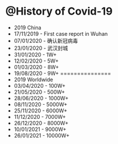 @History of Covid-19
===============
- 2019 China
- 17/11/2019 - First case report in Wuhan
- 07/01/2020 - 确认新冠病毒
- 23/01/2020 - 武汉封城
- 31/01/2020 - 1W+
- 12/02/2020 - 5W+
- 01/03/2020 - 8W+
- 19/08/2020 - 9W+
===============
- 2019 Worldwide
- 03/04/2020 - 100W+
- 21/05/2020 - 500W+
- 28/06/2020 - 1000W+
- 08/11/2020 - 5000W+
- 25/11/2020 - 6000W+
- 11/12/2020 - 7000W+
- 26/12/2020 - 8000W+
- 10/01/2021 - 9000W+
- 26/01/2021 - 10000W+
